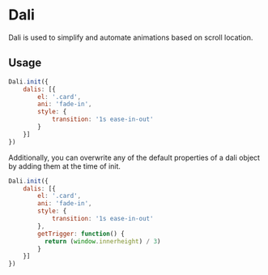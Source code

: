 # Dali
Dali is used to simplify and automate animations based on scroll location.

## Usage

```javascript
Dali.init({
    dalis: [{
        el: '.card',
        ani: 'fade-in',
        style: {
            transition: '1s ease-in-out'
        }
    }]
})
```

Additionally, you can overwrite any of the default properties of a dali object by adding them at the time of init.
```javascript
Dali.init({
    dalis: [{
        el: '.card',
        ani: 'fade-in',
        style: {
            transition: '1s ease-in-out'
        },
        getTrigger: function() {
          return (window.innerheight) / 3)
        }
    }]
})
```
